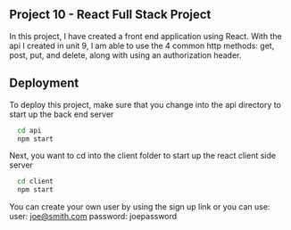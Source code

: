 ## Project 10 - React Full Stack Project

In this project, I have created a front end application using React. With the api I created in unit 9, I am able to use the 4 common http methods: get, post, put, and delete, along with using an authorization header.

## Deployment

To deploy this project, make sure that you change into the api directory to start up the back end server

```bash
  cd api
  npm start
```

Next, you want to cd into the client folder to start up the react client side server

```bash
  cd client
  npm start
```

You can create your own user by using the sign up link or you can use:
user: joe@smith.com
password: joepassword
